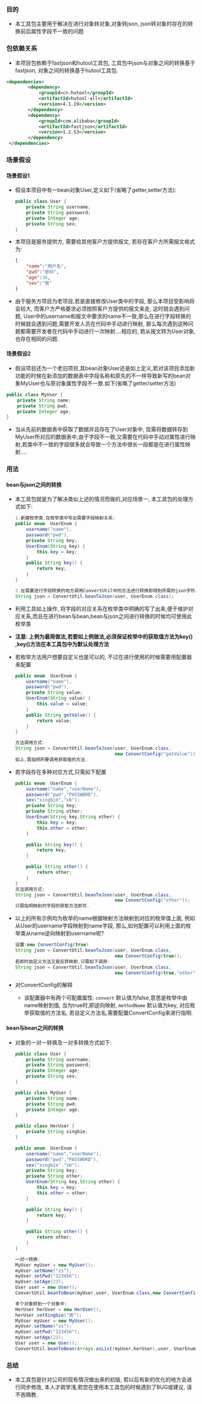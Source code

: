 ### 目的

* 本工具包主要用于解决在进行对象转对象,对象转json, json转对象时存在的转换前后属性字段不一致的问题

### 包依赖关系

* 本项目包依赖于fastjson和hutool工具包, 工具包中json与对象之间的转换基于fastjson, 对象之间的转换基于hutool工具包.

```xml
<dependencies>
        <dependency>
            <groupId>cn.hutool</groupId>
            <artifactId>hutool-all</artifactId>
            <version>4.1.19</version>
        </dependency>
        <dependency>
            <groupId>com.alibaba</groupId>
            <artifactId>fastjson</artifactId>
            <version>1.2.53</version>
        </dependency>
 </dependencies>
```



### 场景假设

#### 场景假设1

* 假设本项目中有一bean对象User,定义如下(省略了getter,setter方法):

  ```java
  public class User {
      private String username;
      private String password;
      private Integer age;
      private String sex;
  }
  ```

* 本项目是服务提供方, 需要给其他客户方提供报文, 若存在客户方所需报文格式为:

  ```json
  {
      "name":"用户名",
      "pwd":"密码",
      "age":34,
      "sex":"男"
  }
  ```

* 由于服务方项目为老项目,若是直接修改User类中的字段, 那么本项目受影响将会较大, 而客户方严格要求必须按照客户方提供的报文来走, 这时就会遇到问题, User中的username和报文中要求的name不一致,那么在进行字段转换的时候就会遇到问题,需要开发人员在代码中手动进行映射, 那么每次遇到这种问题都需要开发者在代码中手动进行一次映射....相应的, 若从报文转为User对象,也存在相同的问题.

#### 场景假设2

* 假设项目还为一个老旧项目,其bean对象User还是如上定义,若对该项目添加新功能的时候在新添加的数据表中字段名称和原先的不一样导致新写的bean对象MyUser也与原对象属性字段不一致.如下(省略了getter/setter方法)

```java
public class MyUser {
    private String name;
    private String pwd;
    private Integer age;
}
```

* 当从先前的数据表中获取了数据并且存在了User对象中, 现需将数据转存到MyUser所对应的数据表中,由于字段不一致,又需要在代码中手动对属性进行映射,若类中不一致的字段很多就会导致一个方法中很长一段都是在进行属性映射....



### 用法

#### bean与json之间的转换

* 本工具包就是为了解决类似上述的情况而做的,对应场景一, 本工具包的处理方式如下:

  ```java
  1.新建枚举类,在枚举类中写出需要字段映射关系:
  public enum  UserEnum {
      username("name"),
      password("pwd"),
      private String key;
      UserEnum(String key) {
          this.key = key;
      }
      public String key() {
          return key;
      }
  }
  
  2.在需要进行字段转换的地方调用ConvertUtil中的方法进行转换即得到所需的json字符串
  String json = ConvertUtil.beanToJson(user, UserEnum.class);
  ```

* 利用工具如上操作, 将字段的对应关系在枚举类中明确的写了出来,便于维护对应关系,而且在进行bean与bean,bean与json之间进行转换的时候均可使用此枚举类

* **注意: 上例为最简做法,若要如上例做法,必须保证枚举中的获取值方法为key() ,key()方法在本工具包中为默认处理方法**

* 若枚举方法用户想要自定义也是可以的, 不过在进行使用的时候需要用配置器来配置

  ```java
  public enum  UserEnum {
      username("name"),
      password("pwd"),
      private String value;
      UserEnum(String value) {
          this.value = value;
      }
      public String getValue() {
          return value;
      }
  }
  
  方法调用方式:
  String json = ConvertUtil.beanToJson(user, UserEnum.class,
                                       new ConvertConfig("getValue"));
  如上,需指明所要调用获取值的方法.
  ```

* 若字段存在多种对应方式,只需如下配置

  ```java
  public enum  UserEnum {
      username("name","userName"),
      password("pwd","PASSWORD"),
      sex("xingbie","xb");
      private String key;
      private String other;
      UserEnum(String key,String other) {
          this.key = key;
          this.other = other;
      }
  
      public String key() {
          return key;
      }
  
      public String other() {
          return other;
      }
  }
  方法调用方式:
  String json = ConvertUtil.beanToJson(user, UserEnum.class,
                                       new ConvertConfig("other"));
  只需指明映射的字段的获取方法即可.
  ```

* 以上的所有示例均为枚举的name根据映射方法映射到对应的枚举值上面, 例如从User的username字段映射到name字段, 那么,如何配置可以利用上面的枚举类从name逆向映射到username呢?

  ```java
  设置:new ConvertConfig(true)
  String json = ConvertUtil.beanToJson(user, UserEnum.class,
                                       new ConvertConfig(true));
  若即时自定义方法又是反转映射,只需如下调用:
  String json = ConvertUtil.beanToJson(user, UserEnum.class,
                                       new ConvertConfig(true,"other"));
  ```

* 对ConvertConfig的解释

  * 该配置器中有两个可配置属性: `convert` 默认值为false,意思是枚举中由name映射到值, 当为true时,即逆向映射, `methodName` 默认值为key, 对应枚举获取值的方法名, 若自定义方法名,需要配置ConvertConfig来进行指明.

#### bean与bean之间的转换

* 对象的一对一转换及一对多转换方式如下:

  ```java
  public class User {
      private String username;
      private String password;
      private Integer age;
      private String sex;
  }
  
  public class MyUser {
      private String name;
      private String pwd;
      private Integer age;
  }
  
  public class HerUser {
      private String xingbie;
  }
  
  public enum  UserEnum {
      username("name","userName"),
      password("pwd","PASSWORD"),
      sex("xingbie","xb");
      private String key;
      private String other;
      UserEnum(String key,String other) {
          this.key = key;
          this.other = other;
      }
  
      public String key() {
          return key;
      }
  
      public String other() {
          return other;
      }
  }
  
  一对一转换:
  MyUser myUser = new MyUser();
  myUser.setName("zs");
  myUser.setPwd("123456");
  myUser.setAge(23);
  User user = new User();
  ConvertUtil.beanToBean(myUser,user, UserEnum.class,new ConvertConfig(true));
  
  多个对象转到一个对象中:
  HerUser herUser = new HerUser();
  herUser.setXingbie("男");
  MyUser myUser = new MyUser();
  myUser.setName("zs");
  myUser.setPwd("123456");
  myUser.setAge(23);
  User user = new User();
  ConvertUtil.beanToBean(Arrays.asList(myUser,herUser),user, UserEnum.class,new ConvertConfig(true));
  ```

### 总结

* 本工具包是针对公司的现有情况做出来的初版, 若以后有新的优化的地方会进行同步修改, 本人才疏学浅,若您在使用本工具包的时候遇到了BUG或建议, 请不吝赐教.

